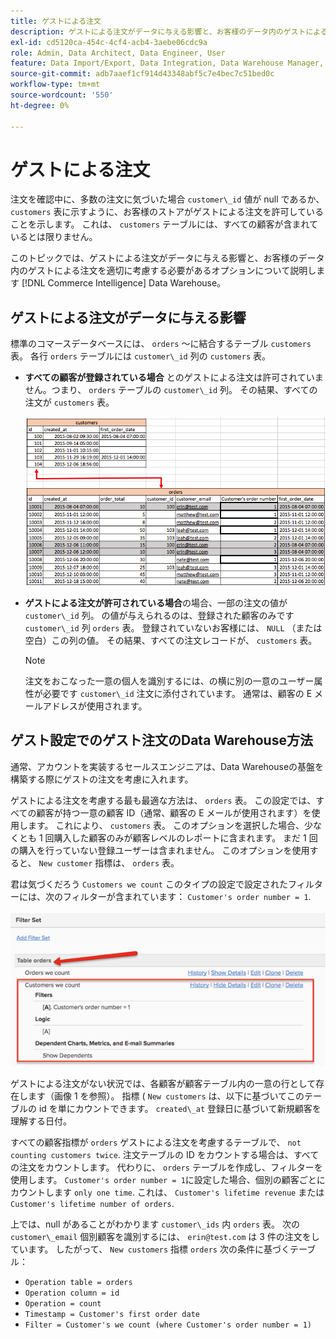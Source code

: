 ```yaml
---
title: ゲストによる注文
description: ゲストによる注文がデータに与える影響と、お客様のデータ内のゲストによる注文を適切に考慮するために必要なオプションについて説明します [!DNL Commerce Intelligence] Data Warehouse。
exl-id: cd5120ca-454c-4cf4-acb4-3aebe06cdc9a
role: Admin, Data Architect, Data Engineer, User
feature: Data Import/Export, Data Integration, Data Warehouse Manager, Commerce Tables
source-git-commit: adb7aaef1cf914d43348abf5c7e4bec7c51bed0c
workflow-type: tm+mt
source-wordcount: '550'
ht-degree: 0%

---
```


# ゲストによる注文

注文を確認中に、多数の注文に気づいた場合 `customer\_id` 値が null であるか、 `customers` 表に示すように、お客様のストアがゲストによる注文を許可していることを示します。 これは、 `customers` テーブルには、すべての顧客が含まれているとは限りません。

このトピックでは、ゲストによる注文がデータに与える影響と、お客様のデータ内のゲストによる注文を適切に考慮する必要があるオプションについて説明します [!DNL Commerce Intelligence] Data Warehouse。

## ゲストによる注文がデータに与える影響

標準のコマースデータベースには、 `orders` ～に結合するテーブル `customers` 表。 各行 `orders` テーブルには `customer\_id` 列の `customers` 表。

* **すべての顧客が登録されている場合** とのゲストによる注文は許可されていません。つまり、 `orders` テーブルの `customer\_id` 列。 その結果、すべての注文が `customers` 表。

  ![](../../assets/guest-orders-4.png)

* **ゲストによる注文が許可されている場合**&#x200B;の場合、一部の注文の値が `customer\_id` 列。 の値が与えられるのは、登録された顧客のみです `customer\_id` 列 `orders` 表。 登録されていないお客様には、 `NULL` （または空白）この列の値。 その結果、すべての注文レコードが、 `customers` 表。

  >[!NOTE]
  >
  >注文をおこなった一意の個人を識別するには、の横に別の一意のユーザー属性が必要です `customer\_id` 注文に添付されています。 通常は、顧客の E メールアドレスが使用されます。

## ゲスト設定でのゲスト注文のData Warehouse方法

通常、アカウントを実装するセールスエンジニアは、Data Warehouseの基盤を構築する際にゲストの注文を考慮に入れます。

ゲストによる注文を考慮する最も最適な方法は、 `orders` 表。 この設定では、すべての顧客が持つ一意の顧客 ID（通常、顧客の E メールが使用されます）を使用します。 これにより、 `customers` 表。 このオプションを選択した場合、少なくとも 1 回購入した顧客のみが顧客レベルのレポートに含まれます。 まだ 1 回の購入を行っていない登録ユーザーは含まれません。 このオプションを使用すると、 `New customer` 指標は、 `orders` 表。

君は気づくだろう `Customers we count` このタイプの設定で設定されたフィルターには、次のフィルターが含まれています： `Customer's order number = 1`.

![](../../assets/guest-orders-filter-set.png)

ゲストによる注文がない状況では、各顧客が顧客テーブル内の一意の行として存在します（画像 1 を参照）。 指標 ( `New customers` は、以下に基づいてこのテーブルの id を単にカウントできます。 `created\_at` 登録日に基づいて新規顧客を理解する日付。

すべての顧客指標が `orders` ゲストによる注文を考慮するテーブルで、 `not counting customers twice`. 注文テーブルの ID をカウントする場合は、すべての注文をカウントします。 代わりに、 `orders` テーブルを作成し、フィルターを使用します。 `Customer's order number = 1`に設定した場合、個別の顧客ごとにカウントします `only one time`. これは、 `Customer's lifetime revenue` または `Customer's lifetime number of orders`.

上では、null があることがわかります `customer\_ids` 内 `orders` 表。 次の `customer\_email` 個別顧客を識別するには、 `erin@test.com` は 3 件の注文をしています。 したがって、 `New customers` 指標 `orders` 次の条件に基づくテーブル：

* `Operation table = orders`
* `Operation column = id`
* `Operation = count`
* `Timestamp = Customer's first order date`
* `Filter = Customer's we count (where Customer's order number = 1)`
